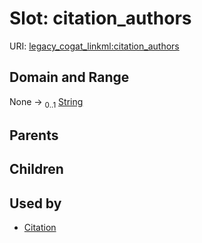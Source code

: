 
# Slot: citation_authors



URI: [legacy_cogat_linkml:citation_authors](https://w3id.org/rwblair/legacy-cogat-linkml/citation_authors)


## Domain and Range

None &#8594;  <sub>0..1</sub> [String](types/String.md)

## Parents


## Children


## Used by

 * [Citation](Citation.md)

